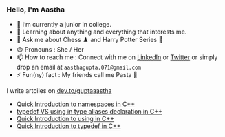 ### Hello, I'm Aastha

- 🔭 I’m currently a junior in college.
- 🌱 Learning about anything and everything that interests me.
- 💬 Ask me about Chess ♟️ and Harry Potter Series 🔮
- 😄 Pronouns : She / Her
- 📫 How to reach me : Connect with me on [LinkedIn](https://www.linkedin.com/in/guptaaastha-me) or [Twitter](https://twitter.com/guptaaastha_) or simply drop an email at `aasthagupta.071@gmail.com` 
- ⚡ Fun(ny) fact : My friends call me Pasta 🍝 

I write artciles on [dev.to/guptaaastha](https://dev.to/guptaaastha)

- [Quick Introduction to namespaces in C++](https://dev.to/guptaaastha/quick-introduction-to-namespaces-in-c-2pmg)
- [typedef VS using in type aliases declaration in C++](https://dev.to/guptaaastha/typedef-vs-using-in-type-aliases-declaration-in-c-fm2)
- [Quick Introduction to using in C++](https://dev.to/guptaaastha/quick-introduction-to-using-in-c-4n73)
- [Quick Introduction to typedef in C++](https://dev.to/guptaaastha/quick-introduction-to-typedef-in-c-5362)
